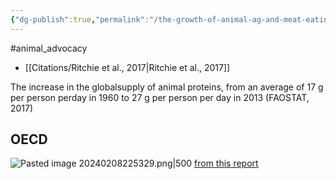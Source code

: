 ```yaml
---
{"dg-publish":true,"permalink":"/the-growth-of-animal-ag-and-meat-eating/","created":"2025-10-23T17:42:43.031+01:00","updated":"2025-10-23T18:06:08.656+01:00"}
---
```


#animal_advocacy 

- [[Citations/Ritchie et al., 2017\|Ritchie et al., 2017]]

The increase in the globalsupply of animal proteins, from an average of 17 g per person perday in 1960 to 27 g per person per day in 2013 (FAOSTAT, 2017)

## OECD

![Pasted image 20240208225329.png|500](/img/user/Pasted%20image%2020240208225329.png)
[from this report](https://www.eating-better.org/uploads/Documents/2020/EB_WeNeedToTalkAboutChicken_Feb20_A4_Final.pdf)
